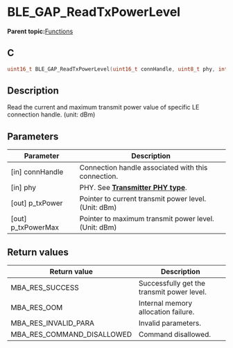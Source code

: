 # BLE\_GAP\_ReadTxPowerLevel

**Parent topic:**[Functions](GUID-D235316A-5434-4ADA-AEF5-10D073D0126B.md)

## C

```c
uint16_t BLE_GAP_ReadTxPowerLevel(uint16_t connHandle, uint8_t phy, int8_t *p_txPower, int8_t *p_txPowerMax);
```

## Description

Read the current and maximum transmit power value of specific LE connection handle. \(unit: dBm\)

## Parameters

|Parameter|Description|
|---------|-----------|
|\[in\] connHandle|Connection handle associated with this connection.|
|\[in\] phy|PHY. See **[Transmitter PHY type](GUID-CA9CC4D6-A5FB-4168-9A8C-4A940EA04D2B.md)**.|
|\[out\] p\_txPower|Pointer to current transmit power level. \(Unit: dBm\)|
|\[out\] p\_txPowerMax|Pointer to maximum transmit power level. \(Unit: dBm\)|

## Return values

|Return value|Description|
|------------|-----------|
|MBA\_RES\_SUCCESS|Successfully get the transmit power level.|
|MBA\_RES\_OOM|Internal memory allocation failure.|
|MBA\_RES\_INVALID\_PARA|Invalid parameters.|
|MBA\_RES\_COMMAND\_DISALLOWED|Command disallowed.|

